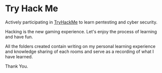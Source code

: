 # Try Hack Me

Actively participating in [TryHackMe](http://https://tryhackme.com) to learn pentesting and cyber security.

Hacking is the new gaming experience. Let's enjoy the process of learning and have fun.

All the folders created contain writing on my personal learning experience and knowledge sharing of each rooms and serve as a recording of what I have learned.

Thank You.


